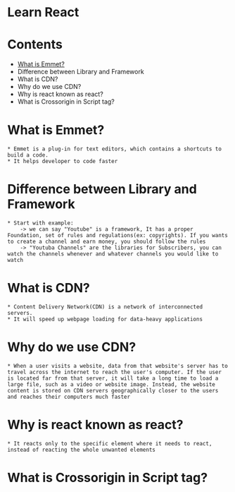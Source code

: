 # Learn React

# Contents

+ [What is Emmet?](https://github.com/zambowick/learn-react#what-is-emmet)
+ Difference between Library and Framework
+ What is CDN?
+ Why do we use CDN?
+ Why is react known as react?
+ What is Crossorigin in Script tag?


# What is Emmet?
    * Emmet is a plug-in for text editors, which contains a shortcuts to build a code. 
    * It helps developer to code faster 

# Difference between Library and Framework
    * Start with example:
        -> we can say "Youtube" is a framework, It has a proper Foundation, set of rules and regulations(ex: copyrights). If you wants to create a channel and earn money, you should follow the rules
        -> "Youtuba Channels" are the libraries for Subscribers, you can watch the channels whenever and whatever channels you would like to watch 

# What is CDN?
    * Content Delivery Network(CDN) is a network of interconnected servers.
    * It will speed up webpage loading for data-heavy applications

# Why do we use CDN?
    * When a user visits a website, data from that website's server has to travel across the internet to reach the user's computer. If the user is located far from that server, it will take a long time to load a large file, such as a video or website image. Instead, the website content is stored on CDN servers geographically closer to the users and reaches their computers much faster

# Why is react known as react?
    * It reacts only to the specific element where it needs to react, instead of reacting the whole unwanted elements

# What is Crossorigin in Script tag?
